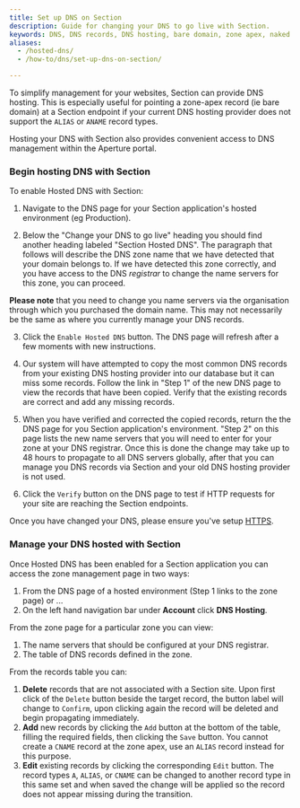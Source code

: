 ```yaml
---
title: Set up DNS on Section
description: Guide for changing your DNS to go live with Section.
keywords: DNS, DNS records, DNS hosting, bare domain, zone apex, naked domain and root domain
aliases:
  - /hosted-dns/
  - /how-to/dns/set-up-dns-on-section/

---
```


To simplify management for your websites, Section can provide DNS hosting. This is especially useful for pointing a zone-apex record (ie bare domain) at a Section endpoint if your current DNS hosting provider does not support the `ALIAS` or `ANAME` record types.

Hosting your DNS with Section also provides convenient access to DNS management within the Aperture portal.

### Begin hosting DNS with Section

To enable Hosted DNS with Section:  

1) Navigate to the DNS page for your Section application's hosted environment (eg Production).

2) Below the "Change your DNS to go live" heading you should find another heading labeled "Section Hosted DNS". The paragraph that follows will describe the DNS zone name that we have detected that your domain belongs to. If we have detected this zone correctly, and you have access to the DNS *registrar* to change the name servers for this zone, you can proceed.

**Please note** that you need to change you name servers via the organisation through which you purchased the domain name. This may not necessarily be the same as where you currently manage your DNS records.

3) Click the `Enable Hosted DNS` button. The DNS page will refresh after a few moments with new instructions.

4) Our system will have attempted to copy the most common DNS records from your existing DNS hosting provider into our database but it can miss some records. Follow the link in "Step 1" of the new DNS page to view the records that have been copied. Verify that the existing records are correct and add any missing records.

5) When you have verified and corrected the copied records, return the the DNS page for you Section application's environment. "Step 2" on this page lists the new name servers that you will need to enter for your zone at your DNS registrar. Once this is done the change may take up to 48 hours to propagate to all DNS servers globally, after that you can manage you DNS records via Section and your old DNS hosting provider is not used.

6) Click the `Verify` button on the DNS page to test if HTTP requests for your site are reaching the Section endpoints.

Once you have changed your DNS, please ensure you've setup [HTTPS](/docs/setup-https).

### Manage your DNS hosted with Section

Once Hosted DNS has been enabled for a Section application you can access the zone management page in two ways:

1. From the DNS page of a hosted environment (Step 1 links to the zone page) or ...
2. On the left hand navigation bar under **Account** click **DNS Hosting**.

From the zone page for a particular zone you can view:

1. The name servers that should be configured at your DNS registrar.
2. The table of DNS records defined in the zone.

From the records table you can:

1. **Delete** records that are not associated with a Section site. Upon first click of the `Delete` button beside the target record, the button label will change to `Confirm`, upon clicking again the record will be deleted and begin propagating immediately.
2. **Add** new records by clicking the `Add` button at the bottom of the table, filling the required fields, then clicking the `Save` button. You cannot create a `CNAME` record at the zone apex, use an `ALIAS` record instead for this purpose.
3. **Edit** existing records by clicking the corresponding `Edit` button. The record types `A`, `ALIAS`, or `CNAME` can be changed to another record type in this same set and when saved the change will be applied so the record does not appear missing during the transition.
